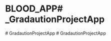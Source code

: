 # BLOOD_APP#   _ G r a d a u t i o n P r o j e c t A p p  
 #   G r a d a u t i o n P r o j e c t A p p  
 #   G r a d a u t i o n P r o j e c t A p p  
 